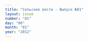 ```yaml
---
title: "Сельские вести - Выпуск №01"
layout: issue
number: "01"
day: "06"
month: "01"
year: "2012"
---
```

